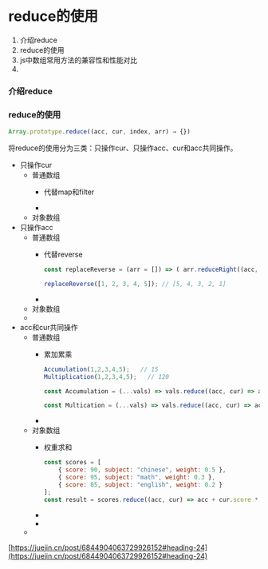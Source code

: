 # reduce的使用

1. 介绍reduce
2. reduce的使用
3. js中数组常用方法的兼容性和性能对比
4. 

### 介绍reduce

### reduce的使用

```jsx
Array.prototype.reduce((acc, cur, index, arr) ⇒ {})
```

将reduce的使用分为三类：只操作cur、只操作acc、cur和acc共同操作。

- 只操作cur
    - 普通数组
        - 代替map和filter
            
            
        - 
    - 对象数组
- 只操作acc
    - 普通数组
        - 代替reverse
            
            ```jsx
            const replaceReverse = (arr = []) => ( arr.reduceRight((acc, cur) => (acc.push(cur), acc), []) )
            ```
            
            ```jsx
            replaceReverse([1, 2, 3, 4, 5]); // [5, 4, 3, 2, 1]
            ```
            
        - 
    - 对象数组
    - 
- acc和cur共同操作
    - 普通数组
        - 累加累乘
            
            ```jsx
            Accumulation(1,2,3,4,5);   // 15
            Multiplication(1,2,3,4,5);   // 120
            ```
            
            ```jsx
            const Accumulation = (...vals) => vals.reduce((acc, cur) => acc + cur, 0)
            
            const Multication = (...vals) => vals.reduce((acc, cur) => acc * cur, 1)
            ```
            
        - 
    - 对象数组
        - 权重求和
            
            ```jsx
            const scores = [
                { score: 90, subject: "chinese", weight: 0.5 },
                { score: 95, subject: "math", weight: 0.3 },
                { score: 85, subject: "english", weight: 0.2 }
            ];
            const result = scores.reduce((acc, cur) => acc + cur.score * cur.weight, 0);  // 90.5
            ```
            
        - 
        - 
    - 
    

[https://juejin.cn/post/6844904063729926152#heading-24](https://juejin.cn/post/6844904063729926152#heading-24)